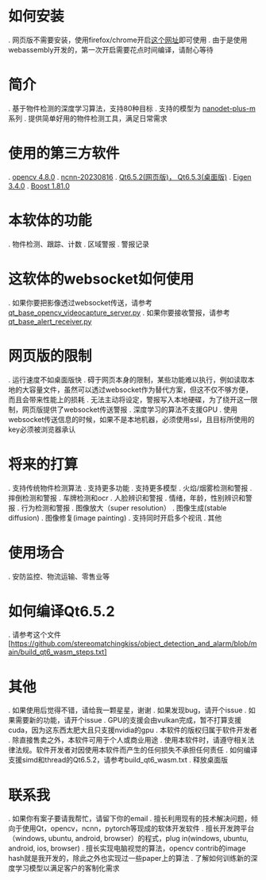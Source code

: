 # 如何安装

. 网页版不需要安装，使用firefox/chrome开启[这个网址](https://object-detector-and-alarm.netlify.app/generic_cv_tasks.html)即可使用
. 由于是使用webassembly开发的，第一次开启需要花点时间编译，请耐心等待

# 简介

. 基于物件检测的深度学习算法，支持80种目标
. 支持的模型为 [nanodet-plus-m](https://github.com/RangiLyu/nanodet)系列
. 提供简单好用的物件检测工具，满足日常需求

# 使用的第三方软件

. [opencv 4.8.0](https://github.com/opencv/opencv)
. [ncnn-20230816](https://github.com/Tencent/ncnn)
. [Qt6.5.2(网页版)， Qt6.5.3(桌面版)](https://www.qt.io/)
. [Eigen 3.4.0](https://eigen.tuxfamily.org/index.php?title=Main_Page)
. [Boost 1.81.0](https://www.boost.org/)

# 本软体的功能

. 物件检测、跟踪、计数
. 区域警报
. 警报记录

# 这软体的websocket如何使用

. 如果你要把影像透过websocket传送，请参考 [qt_base_opencv_videocapture_server.py](https://github.com/stereomatchingkiss/object_detection_and_alarm/blob/main/qt_base_opencv_videocapture_server.py)
. 如果你要接收警报，请参考 [qt_base_alert_receiver.py](https://github.com/stereomatchingkiss/object_detection_and_alarm/blob/main/qt_base_alert_receiver.py)

# 网页版的限制

. 运行速度不如桌面版快
. 碍于网页本身的限制，某些功能难以执行，例如读取本地的大容量文件，虽然可以透过websocket作为替代方案，但这不仅不够方便，而且会带来性能上的损耗
. 无法主动将设定，警报写入本地硬碟，为了绕开这一限制，网页版提供了websocket传送警报
. 深度学习的算法不支援GPU
. 使用websocket传送信息的时候，如果不是本地机器，必须使用ssl，且目标所使用的key必须被浏览器承认

# 将来的打算

. 支持传统物件检测算法
. 支持更多功能
. 支持更多模型
. 火焰/烟雾检测和警报
. 摔倒检测和警报
. 车牌检测和ocr
. 人脸辨识和警报
. 情绪，年龄，性别辨识和警报
. 行为检测和警报
. 图像放大（super resolution）
. 图像生成(stable diffusion)
. 图像修复(image painting)
. 支持同时开启多个视讯
. 其他

# 使用场合

. 安防监控、物流运输、零售业等

# 如何编译Qt6.5.2

. 请参考这个文件[https://github.com/stereomatchingkiss/object_detection_and_alarm/blob/main/build_qt6_wasm_steps.txt]

# 其他

. 如果使用后觉得不错，请给我一颗星星，谢谢
. 如果发现bug，请开个issue
. 如果需要新的功能，请开个issue
. GPU的支援会由vulkan完成，暂不打算支援cuda，因为这东西太肥大且只支援nvidia的gpu
. 本软件的版权归属于软件开发者
. 除直接售卖之外，本软件可用于个人或商业用途
. 使用本软件时，请遵守相关法律法规。软件开发者对因使用本软件而产生的任何损失不承担任何责任
. 如何编译支援simd和thread的Qt6.5.2，请参考build_qt6_wasm.txt
. 释放桌面版

# 联系我

. 如果你有案子要请我帮忙，请留下你的email
. 擅长利用现有的技术解决问题，倾向于使用Qt，opencv，ncnn，pytorch等现成的软体开发软件
. 擅长开发跨平台（windows, ubuntu, android, browser）的程式，plug in(windows, ubuntu, android, ios, browser)
. 擅长实现电脑视觉的算法，opencv contrib的image hash就是我开发的，除此之外也实现过一些paper上的算法
. 了解如何训练新的深度学习模型以满足客户的客制化需求